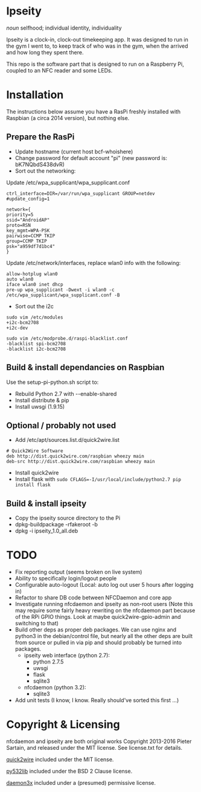 # Ipseity

*noun*
selfhood; individual identity, individuality

Ipseity is a clock-in, clock-out timekeeping app. It was designed to run in the gym I went to, to keep track of who was in the gym, when the arrived and how long they spent there.

This repo is the software part that is designed to run on a Raspberry Pi, coupled to an NFC reader and some LEDs.

# Installation
The instructions below assume you have a RasPi freshly installed with Raspbian (a circa 2014 version), but nothing else.

## Prepare the RasPi

 * Update hostname (current host bcf-whoishere)
 * Change password for default account "pi" (new password is: bK7NQbdS438dvR)
 * Sort out the networking:

Update /etc/wpa_supplicant/wpa_supplicant.conf

```
ctrl_interface=DIR=/var/run/wpa_supplicant GROUP=netdev
#update_config=1

network={
priority=5
ssid="AndroidAP"
proto=RSN
key_mgmt=WPA-PSK
pairwise=CCMP TKIP
group=CCMP TKIP
psk="a959df7d1bc4"
}
```

Update /etc/network/interfaces, replace wlan0 info with the following:

```
allow-hotplug wlan0
auto wlan0
iface wlan0 inet dhcp
pre-up wpa_supplicant -Dwext -i wlan0 -c /etc/wpa_supplicant/wpa_supplicant.conf -B
```

 * Sort out the i2c

```
sudo vim /etc/modules
+i2c-bcm2708
+i2c-dev

sudo vim /etc/modprobe.d/raspi-blacklist.conf
-blacklist spi-bcm2708
-blacklist i2c-bcm2708
```

## Build & install dependancies on Raspbian

Use the setup-pi-python.sh script to:
 * Rebuild Python 2.7 with --enable-shared
 * Install distribute & pip
 * Install uwsgi (1.9.15)

## Optional / probably not used
 * Add /etc/apt/sources.list.d/quick2wire.list
```
# Quick2Wire Software
deb http://dist.quick2wire.com/raspbian wheezy main
deb-src http://dist.quick2wire.com/raspbian wheezy main
```
 * Install quick2wire
 * Install flask with `sudo CFLAGS=-I/usr/local/include/python2.7 pip install flask`

## Build & install ipseity

 * Copy the ipseity source directory to the Pi
 * dpkg-buildpackage -rfakeroot -b
 * dpkg -i ipseity_1.0_all.deb

# TODO

 * Fix reporting output (seems broken on live system)
 * Ability to specifically login/logout people
 * Configurable auto-logout (Local: auto log out user 5 hours after logging in)
 * Refactor to share DB code between NFCDaemon and core app
 * Investigate running nfcdaemon and ipseity as non-root users (Note this may require some fairly heavy rewriting on the nfcdaemon part because of the RPi GPIO things. Look at maybe quick2wire-gpio-admin and switching to that)
 * Build other deps as proper deb packages. We can use nginx and python3 in the debian/control file, but nearly all the other deps are built from source or pulled in via pip and should probably be turned into packages.
     * ipseity web interface (python 2.7):
         * python 2.7.5
         * uwsgi
         * flask
         * sqlite3
     * nfcdaemon (python 3.2):
         * sqlite3
 * Add unit tests (I know, I know. Really should've sorted this first ...)

# Copyright & Licensing

nfcdaemon and ipseity are both original works Copyright 2013-2016 Pieter Sartain, and released under the MIT license. See license.txt for details.

[quick2wire](https://github.com/quick2wire/quick2wire-python-api) included under the MIT license.

[py532lib](https://github.com/HubCityLabs/py532lib) included under the BSD 2 Clause license.

[daemon3x](https://github.com/metachris/python-posix-daemon) included under a (presumed) permissive license.
